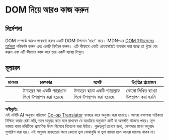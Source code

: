 <!--
CO_OP_TRANSLATOR_METADATA:
{
  "original_hash": "22fb6c3cb570c47f1ac65048393941fa",
  "translation_date": "2025-08-25T21:22:21+00:00",
  "source_file": "3-terrarium/3-intro-to-DOM-and-closures/assignment.md",
  "language_code": "bn"
}
-->
# DOM নিয়ে আরও কাজ করুন

## নির্দেশনা

DOM সম্পর্কে আরও গবেষণা করুন একটি DOM উপাদান 'গ্রহণ' করে। MDN-এর [DOM ইন্টারফেসের তালিকা](https://developer.mozilla.org/docs/Web/API/Document_Object_Model) পরিদর্শন করুন এবং একটি নির্বাচন করুন। এটি কীভাবে একটি ওয়েবসাইটে ব্যবহার করা হচ্ছে তা খুঁজে বের করুন এবং এটি কীভাবে কাজ করে তার একটি ব্যাখ্যা লিখুন।

## মূল্যায়ন

| মানদণ্ড | চমৎকার                                     | যথেষ্ট                                         | উন্নতির প্রয়োজন       |
| -------- | --------------------------------------------- | ------------------------------------------------ | ----------------------- |
|          | উদাহরণ সহ একটি প্যারাগ্রাফ লিখে উপস্থাপন করা হয়েছে | উদাহরণ ছাড়া একটি প্যারাগ্রাফ লিখে উপস্থাপন করা হয়েছে | কোনো লিখিত ব্যাখ্যা উপস্থাপন করা হয়নি |

**অস্বীকৃতি**:  
এই নথিটি AI অনুবাদ পরিষেবা [Co-op Translator](https://github.com/Azure/co-op-translator) ব্যবহার করে অনুবাদ করা হয়েছে। আমরা যথাসাধ্য সঠিকতা নিশ্চিত করার চেষ্টা করি, তবে অনুগ্রহ করে মনে রাখবেন যে স্বয়ংক্রিয় অনুবাদে ত্রুটি বা অসঙ্গতি থাকতে পারে। মূল ভাষায় থাকা নথিটিকে প্রামাণিক উৎস হিসেবে বিবেচনা করা উচিত। গুরুত্বপূর্ণ তথ্যের জন্য, পেশাদার মানব অনুবাদ সুপারিশ করা হয়। এই অনুবাদ ব্যবহারের ফলে কোনো ভুল বোঝাবুঝি বা ভুল ব্যাখ্যা হলে আমরা দায়বদ্ধ থাকব না।